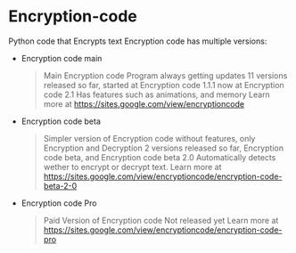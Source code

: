 # Encryption-code
Python code that Encrypts text
Encryption code has multiple versions:
 - Encryption code main
    > Main Encryption code Program always getting updates
    > 11 versions released so far, started at Encryption code 1.1.1 now at Encryption code 2.1
    > Has features such as animations, and memory
    > Learn more at https://sites.google.com/view/encryptioncode
 - Encryption code beta 
    > Simpler version of Encryption code without features, only Encryption and Decryption
    > 2 versions released so far, Encryption code beta, and Encryption code beta 2.0
    > Automatically detects wether to encrypt or decrypt text.
    > Learn more at https://sites.google.com/view/encryptioncode/encryption-code-beta-2-0
 - Encryption code Pro
    > Paid Version of Encryption code
    > Not released yet
    > Learn more at https://sites.google.com/view/encryptioncode/encryption-code-pro
    
